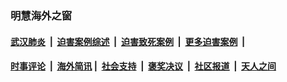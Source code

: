 
### 明慧海外之窗

####  [武汉肺炎](indexes/365.md?t=02262200) &nbsp;|&nbsp;  [迫害案例综述](indexes/328.md?t=02262200) &nbsp;|&nbsp; [迫害致死案例](indexes/277.md?t=02262200)  &nbsp;|&nbsp; [更多迫害案例](indexes/81.md?t=02262200)  &nbsp;|&nbsp; 
####  [时事评论](indexes/19.md?t=02262200) &nbsp;|&nbsp; [海外简讯](indexes/245.md?t=02262200)&nbsp;|&nbsp;  [社会支持](indexes/140.md?t=02262200) &nbsp;|&nbsp; [褒奖决议](indexes/282.md?t=02262200) &nbsp;|&nbsp; [社区报道](indexes/91.md?t=02262200)  &nbsp;|&nbsp; [天人之间](indexes/78.md?t=02262200) 

